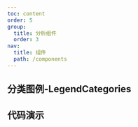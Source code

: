 ```yaml
---
toc: content
order: 5
group:
  title: 分析组件
  order: 3
nav:
  title: 组件
  path: /components
---
```


## 分类图例-LegendCategories

## 代码演示

<code src="./demo/default.tsx"></code>

<API></API>
